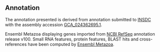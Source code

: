 **Annotation**
----------

The annotation presented is derived from annotation submitted to
[INSDC](http://www.insdc.org) with the assembly accession [GCA\_024362695.1](http://www.ebi.ac.uk/ena/data/view/GCA_024362695.1).

Ensembl Metazoa displaying genes imported from [NCBI RefSeq](https://www.ncbi.nlm.nih.gov/genome/annotation_euk/Pectinophora_gossypiella/100) annotation release v100.
Small RNA features, protein features, BLAST hits and cross-references have been
computed by [Ensembl Metazoa](https://metazoa.ensembl.org/info/genome/annotation/index.html).
